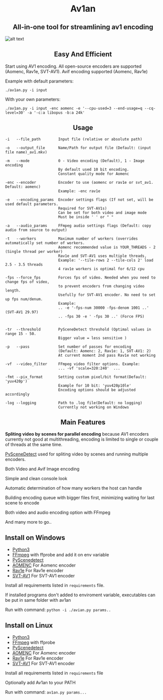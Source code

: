 
<h1 align="center">
    <br>
    Av1an
    </br>
</h1>

<h2 align="center">All-in-one tool for streamlining av1 encoding</h2>

![alt text](https://cdn.discordapp.com/attachments/665440744567472169/666865780012482571/Screenshot_20200115_064531.png)

<h2 align="center">Easy And Efficient </h2>

Start using AV1 encoding. All open-source encoders are supported (Aomenc, Rav1e, SVT-AV1).
Avif encoding supported (Aomenc, Rav1e)

Example with default parameters:

    ./av1an.py -i input

With your own parameters:

    ./av1an.py -i input -enc aomenc -e '--cpu-used=3 --end-usage=q --cq-level=30' -a '-c:a libopus -b:a 24k'

<h2 align="center">Usage</h2>

    -i   --file_path        Input file (relative or absolute path)
    
    -o   --output_file      Name/Path for output file (Default: (input file name)_av1.mkv)
    
    -m   --mode             0 - Video encoding (Default), 1 - Image encoding
                            By default used 10 bit encoding. 
                            Constant quality mode for Aomenc
    
    -enc --encoder          Encoder to use (aomenc or rav1e or svt_av1. Default: aomenc)
                            Example: -enc rav1e

    -e   --encoding_params  Encoder settings flags (If not set, will be used default parameters. 
                            Required for SVT-AV1s)
                            Can be set for both video and image mode
                            Must be inside ' ' or " "
     
    -a   --audio_params     FFmpeg audio settings flags (Default: copy audio from source to output)
    
    -t   --workers          Maximum number of workers (overrides automatically set number of workers.
                            Aomenc recommended value is YOUR_THREADS - 2 (Single thread per worker)
                            Rav1e and SVT-AV1 uses multiple threads, 
                            Example: '--tile-rows 2 --tile-cols 2' load 2.5 - 3.5 threads
                            4 rav1e workers is optimal for 6/12 cpu 
    
    -fps --force_fps        Forces fps of video. Needed when you need to change fps of video,
                            to prevent encoders from changing video length.
                            Usefully for SVT-AV1 encoder. No need to set up fps num/denum.
                            Example:
                            .. -e '-fps-num 30000 -fps-denom 1001 ..' (SVT-AV1 29.97)
                            .. -fps 30 -e ' -fps 30 ..' (Force FPS)


    -tr  --threshold        PySceneDetect threshold (Optimal values in range 15 - 50.
                            Bigger value = less sensitive )
    
    -p   --pass             Set number of passes for encoding 
                            (Default: Aomenc: 2, Rav1e: 1, SVT-AV1: 2)
                            At current moment 2nd pass Rav1e not working
    
    -vf  --video_filter     FFmpeg video filter options. Example: 
                            ... -vf 'scale=320:240'  ...
    
    -fmt --pix_format       Setting custom pixel/bit format(Default: 'yuv420p')
                            Example for 10 bit: 'yuv420p10le'
                            Encoding options should be adjusted accordingly
    
    -log --logging          Path to .log file(Default: no logging)
                            Currently not working on Windows

<h2 align="center">Main Features</h2>

**Spliting video by scenes for parallel encoding** because AV1 encoders currently not good at multithreading, encoding is limited to single or couple of threads at the same time.

[PySceneDetect](https://pyscenedetect.readthedocs.io/en/latest/) used for spliting video by scenes and running multiple encoders.

Both Video and Avif Image encoding

Simple and clean console look

Automatic determination of how many workers the host can handle

Building encoding queue with bigger files first, minimizing waiting for last scene to encode

Both video and audio encoding option with FFmpeg

And many more to go..

## Install on Windows

* [Python3](https://www.python.org/downloads/)
* [FFmpeg](https://ffmpeg.org/download.html) with ffprobe and add it on env variable
* [PyScenedetect](https://pyscenedetect.readthedocs.io/en/latest/)
* [AOMENC](https://aomedia.googlesource.com/aom/) For Aomenc encoder
* [Rav1e](https://github.com/xiph/rav1e) For Rav1e encoder
* [SVT-AV1](https://github.com/OpenVisualCloud/SVT-AV1) For SVT-AV1 encoder

Install all requirements listed in `requirements` file.

If installed programs don't added to enviroment variable, 
executables can be put in same folder with av1an

Run with command: `python -i ./avian.py params..`

## Install on Linux

* [Python3](https://www.python.org/downloads/)
* [FFmpeg](https://ffmpeg.org/download.html) with ffprobe
* [PyScenedetect](https://pyscenedetect.readthedocs.io/en/latest/)
* [AOMENC](https://aomedia.googlesource.com/aom/) For Aomenc encoder
* [Rav1e](https://github.com/xiph/rav1e) For Rav1e encoder
* [SVT-AV1](https://github.com/OpenVisualCloud/SVT-AV1) For SVT-AV1 encoder

Install all requirements listed in `requirements` file

Optionally add Av1an to your PATH

Run with command: `av1an.py params...`
